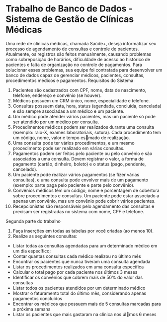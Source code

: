 # Trabalho de Banco de Dados - Sistema de Gestão de Clínicas Médicas
Uma rede de clínicas médicas, chamada Saúde+, deseja informatizar seu processo de
agendamento de consultas e controle de pacientes. Atualmente, os registros são feitos
manualmente, causando problemas como sobreposição de horários, dificuldade de acesso ao
histórico de pacientes e falta de organização no controle de pagamentos.
Para solucionar esses problemas, sua equipe foi contratada para desenvolver um banco de
dados capaz de gerenciar médicos, pacientes, consultas, procedimentos médicos e
pagamentos.
Requisitos do Sistema:
1. Pacientes são cadastrados com CPF, nome, data de nascimento, telefone, endereço e
convênio (se houver).
2. Médicos possuem um CRM único, nome, especialidade e telefone.
3. Consultas possuem data, hora, status (agendada, concluída, cancelada) e são sempre
associadas a um médico e um paciente.
4. Um médico pode atender vários pacientes, mas um paciente só pode ser atendido por
um médico por consulta.
5. Procedimentos médicos podem ser realizados durante uma consulta (exemplo: raio-X,
exames laboratoriais, sutura). Cada procedimento tem um código, nome, valor e
tempo es􀆟mado de realização.
6. Uma consulta pode ter vários procedimentos, e um mesmo procedimento pode ser
realizado em várias consultas.
7. Pagamentos podem ser feitos pelo paciente ou pelo convênio e são associados a uma
consulta. Devem registrar o valor, a forma de pagamento (cartão, dinheiro, boleto) e o
status (pago, pendente, cancelado).
8. Um paciente pode realizar vários pagamentos (se fizer várias consultas), e uma
consulta pode envolver mais de um pagamento (exemplo: parte paga pelo paciente e
parte pelo convênio).
9. Convênios médicos têm um código, nome e porcentagem de cobertura sobre
procedimentos e consultas. Um paciente pode estar associado a apenas um convênio,
mas um convênio pode cobrir vários pacientes.
10. Recepcionistas são responsáveis pelo agendamento das consultas e precisam ser
registradas no sistema com nome, CPF e telefone.

Segunda parte do trabalho
1. Faça inserções em todas as tabelas por você criadas (ao menos 10).
2. Realize as seguintes consultas:
- Listar todas as consultas agendadas para um determinado médico em um dia
específico;
- Contar quantas consultas cada médico realizou no último mês
- Encontrar os pacientes que nunca tiveram uma consulta agendada
- Listar os procedimentos realizados em uma consulta específica
- Calcular o total pago por cada paciente nos últimos 3 meses
- Identificar os convênios que cobrem mais de 50% do valor das consultas
- Listar todos os pacientes atendidos por um determinado médico
- Mostrar o faturamento total do último mês, considerando apenas pagamentos
concluídos
- Encontrar os médicos que possuem mais de 5 consultas marcadas para a
próxima semana
- Listar os pacientes que mais gastaram na clínica nos úl􀆟mos 6 meses
